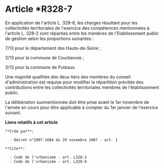 # Article *R328-7

En application de l'article L. 328-6, les charges résultant pour les collectivités territoriales de l'exercice des
compétences mentionnées à l'article L. 328-2 sont réparties entre les membres de l'Etablissement public de gestion selon les
proportions suivantes : 

7/13 pour le département des Hauts-de-Seine ; 

3/13 pour la commune de Courbevoie ; 

3/13 pour la commune de Puteaux. 

Une majorité qualifiée des deux tiers des membres du conseil d'administration est requise pour modifier la répartition
précitée des contributions entre les collectivités territoriales membres de l'établissement public. 

La délibération susmentionnée doit être prise avant le 1er novembre de l'année en cours pour être applicable à compter du 1er
janvier de l'exercice suivant.

**Liens relatifs à cet article**

	**Créé par**:

	  - Décret n°2007-1684 du 29 novembre 2007 - art. 1

	**Cite**:

	  - Code de l'urbanisme - art. L328-2
	  - Code de l'urbanisme - art. L328-6
